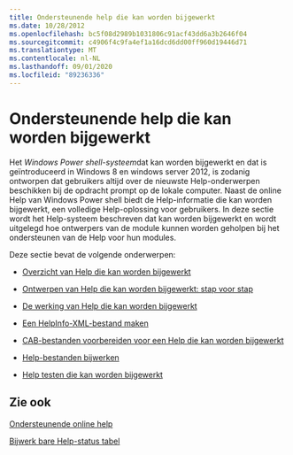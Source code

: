 ```yaml
---
title: Ondersteunende help die kan worden bijgewerkt
ms.date: 10/28/2012
ms.openlocfilehash: bc5f08d2989b1031806c91acf43dd6a3b2646f04
ms.sourcegitcommit: c4906f4c9fa4ef1a16dcd6dd00ff960d19446d71
ms.translationtype: MT
ms.contentlocale: nl-NL
ms.lasthandoff: 09/01/2020
ms.locfileid: "89236336"
---
```

# <a name="supporting-updatable-help"></a>Ondersteunende help die kan worden bijgewerkt

Het *Windows Power shell-systeem*dat kan worden bijgewerkt en dat is geïntroduceerd in Windows 8 en windows server 2012, is zodanig ontworpen dat gebruikers altijd over de nieuwste Help-onderwerpen beschikken bij de opdracht prompt op de lokale computer. Naast de online Help van Windows Power shell biedt de Help-informatie die kan worden bijgewerkt, een volledige Help-oplossing voor gebruikers. In deze sectie wordt het Help-systeem beschreven dat kan worden bijgewerkt en wordt uitgelegd hoe ontwerpers van de module kunnen worden geholpen bij het ondersteunen van de Help voor hun modules.

Deze sectie bevat de volgende onderwerpen:

- [Overzicht van Help die kan worden bijgewerkt](./updatable-help-overview.md)

- [Ontwerpen van Help die kan worden bijgewerkt: stap voor stap](./updatable-help-authoring-step-by-step.md)

- [De werking van Help die kan worden bijgewerkt](./how-updatable-help-works.md)

- [Een HelpInfo-XML-bestand maken](./how-to-create-a-helpinfo-xml-file.md)

- [CAB-bestanden voorbereiden voor een Help die kan worden bijgewerkt](./how-to-prepare-updatable-help-cab-files.md)

- [Help-bestanden bijwerken](./how-to-update-help-files.md)

- [Help testen die kan worden bijgewerkt](./how-to-test-updatable-help.md)

## <a name="see-also"></a>Zie ook

[Ondersteunende online help](./supporting-online-help.md)

[Bijwerk bare Help-status tabel](/windows/deployment/deploy-whats-new)

